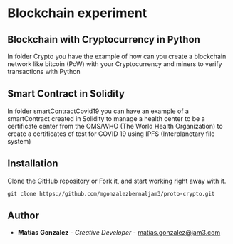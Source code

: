 # Blockchain experiment

## Blockchain with Cryptocurrency in Python

In folder Crypto you have the example of how can you create a blockchain network like bitcoin (PoW) with your Cryptocurrency and miners to verify transactions with Python

## Smart Contract in Solidity

In folder smartContractCovid19 you can have an example of a smartContract created in Solidity to manage a health center to be a certificate center from the OMS/WHO (The World Health Organization) to create a certificates of test for COVID 19 using IPFS (Interplanetary file system)

## Installation

Clone the GitHub repository or Fork it, and start working right away with it.

```
git clone https://github.com/mgonzalezbernaljam3/proto-crypto.git
```

## Author

- **Matias Gonzalez** - _Creative Developer_ - matias.gonzalez@jam3.com
